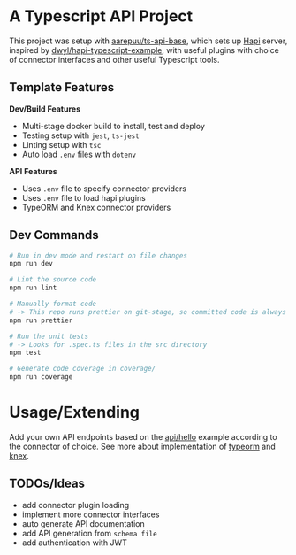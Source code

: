 # A Typescript API Project

This project was setup with [aarepuu/ts-api-base](https://github.com/ts-api-base), which sets up [Hapi](https://hapi.dev/) server, inspired by [dwyl/hapi-typescript-example](https://github.com/dwyl/hapi-typescript-example), with useful plugins with choice of connector interfaces and other useful Typescript tools.

## Template Features

**Dev/Build Features**

- Multi-stage docker build to install, test and deploy
- Testing setup with `jest`, `ts-jest`
- Linting setup with `tsc`
- Auto load `.env` files with `dotenv`

**API Features**

- Uses `.env` file to specify connector providers
- Uses `.env` file to load hapi plugins
- TypeORM and Knex connector providers

## Dev Commands

```bash
# Run in dev mode and restart on file changes
npm run dev

# Lint the source code
npm run lint

# Manually format code
# -> This repo runs prettier on git-stage, so committed code is always formatted
npm run prettier

# Run the unit tests
# -> Looks for .spec.ts files in the src directory
npm test

# Generate code coverage in coverage/
npm run coverage
```

# Usage/Extending

Add your own API endpoints based on the [api/hello](api/hello) example according to the connector of choice. See more about implementation of [typeorm](https://typeorm.io) and [knex](http://knexjs.org/).

## TODOs/Ideas

- add connector plugin loading
- implement more connector interfaces
- auto generate API documentation
- add API generation from `schema file`
- add authentication with JWT
